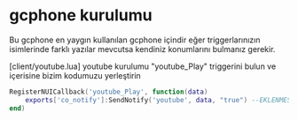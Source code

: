 # gcphone kurulumu 

Bu gcphone en yaygın kullanılan gcphone içindir eğer triggerlarınızın isimlerinde farklı yazılar mevcutsa kendiniz konumlarını bulmanız gerekir.
 
[client/youtube.lua] youtube kurulumu
"youtube_Play" triggerini bulun ve içerisine bizim kodumuzu yerleştirin
```lua
RegisterNUICallback('youtube_Play', function(data)
    exports['co_notify']:SendNotify('youtube', data, "true") --EKLENMESİ GEREKEN KOD!
end)
```
 
 
